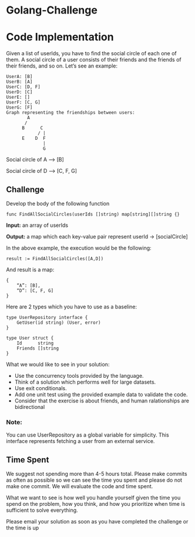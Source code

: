 # Golang-Challenge

# Code Implementation

Given a list of userIds, you have to find the social circle of each one of them. A social circle of a user consists of their friends and the friends of their friends, and so on. Let’s see an example:

    UserA: [B]
    UserB: [A]
    UserC: [D, F]
    UserD: [C]
    UserE: []
    UserF: [C, G]
    UserG: [F]
    Graph representing the friendships between users:
            A
           /
          B      C
                / |
          E    D  F
                  |    
                  G


Social circle of A --> [B]

Social circle of D --> [C, F, G]

## Challenge
Develop the body of the following function

    func FindAllSocialCircles(userIds []string) map[string][]string {}

**Input:** an array of userIds

**Output:** a map which each key-value pair represent userId -> [socialCircle]

In the above example, the execution would be the following:

    result := FindAllSocialCircles([A,D])

And result is a map:

    {
        “A”: [B],
        “D”: [C, F, G]
    }

Here are 2 types which you have to use as a baseline:

    type UserRepository interface {
        GetUser(id string) (User, error)
    }

    type User struct {
        Id  	string
        Friends []string
    }

What we would like to see in your solution:

* Use the concurrency tools provided by the language.
* Think of a solution which performs well for large datasets.
* Use exit conditionals.
* Add one unit test using the provided example data to validate the code.
* Consider that the exercise is about friends, and human ralationships are bidirectional

### Note:
You can use UserRepository as a global variable for simplicity. This interface represents fetching a user from an external service.

## Time Spent
We suggest not spending more than 4-5 hours total. Please make commits as often as possible so we can see the time you spent and please do not make one commit. We will evaluate the code and time spent.

What we want to see is how well you handle yourself given the time you spend on the problem, how you think, and how you prioritize when time is sufficient to solve everything.

Please email your solution as soon as you have completed the challenge or the time is up

